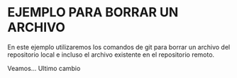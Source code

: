 # EJEMPLO PARA BORRAR UN ARCHIVO

En este ejemplo utilizaremos los comandos de git
para borrar un archivo del repositorio local e incluso el archivo existente en el repositorio remoto.

Veamos...
Ultimo cambio
